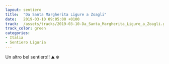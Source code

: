```yaml
---
layout: sentiero
title:  "Da Santa Margherita Ligure a Zoagli"
date:   2019-03-10 09:05:00 +0100
track:  /assets/tracks/2019-03-10-Da_Santa_Margherita_Ligure_a_Zoagli.gpx
track_color: green
categories:
- Italia
- Sentiero Liguria
---
```


Un altro bel sentiero!! :mountain: :snowflake: